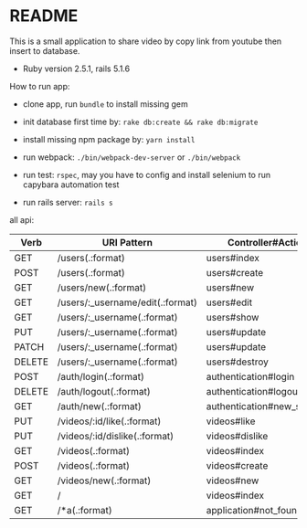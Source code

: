 # README
This is a small application to share video by copy link from youtube then insert to database.


* Ruby version 2.5.1, rails 5.1.6

How to run app:
* clone app, run `bundle` to install missing gem

* init database first time by: `rake db:create && rake db:migrate`

* install missing npm package by: `yarn install`

* run webpack: `./bin/webpack-dev-server` or `./bin/webpack`

* run test: `rspec`, may you have to config and install selenium to run capybara automation test

* run rails server: `rails s`

all api: 

| Verb   | URI Pattern                      | Controller#Action          |
|--------|----------------------------------|----------------------------|
| GET    | /users(.:format)                 | users#index                |
| POST   | /users(.:format)                 | users#create               |
| GET    | /users/new(.:format)             | users#new                  |
| GET    | /users/:_username/edit(.:format) | users#edit                 |
| GET    | /users/:_username(.:format)      | users#show                 |
| PUT    | /users/:_username(.:format)      | users#update               |
| PATCH  | /users/:_username(.:format)      | users#update               |
| DELETE | /users/:_username(.:format)      | users#destroy              |
| POST   | /auth/login(.:format)            | authentication#login       |
| DELETE | /auth/logout(.:format)           | authentication#logout      |
| GET    | /auth/new(.:format)              | authentication#new_session |
| PUT    | /videos/:id/like(.:format)       | videos#like                |
| PUT    | /videos/:id/dislike(.:format)    | videos#dislike             |
| GET    | /videos(.:format)                | videos#index               |
| POST   | /videos(.:format)                | videos#create              |
| GET    | /videos/new(.:format)            | videos#new                 |
| GET    | /                                | videos#index               |
| GET    | /*a(.:format)                    | application#not_found      |
